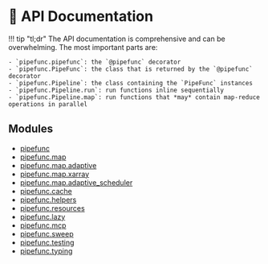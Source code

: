 # 📜 API Documentation

!!! tip "tl;dr"
    The API documentation is comprehensive and can be overwhelming.
    The most important parts are:

    - `pipefunc.pipefunc`: the `@pipefunc` decorator
    - `pipefunc.PipeFunc`: the class that is returned by the `@pipefunc` decorator
    - `pipefunc.Pipeline`: the class containing the `PipeFunc` instances
    - `pipefunc.Pipeline.run`: run functions inline sequentially
    - `pipefunc.Pipeline.map`: run functions that *may* contain map-reduce operations in parallel

## Modules

- [pipefunc](pipefunc.md)
- [pipefunc.map](pipefunc.map.md)
- [pipefunc.map.adaptive](pipefunc.map.adaptive.md)
- [pipefunc.map.xarray](pipefunc.map.xarray.md)
- [pipefunc.map.adaptive_scheduler](pipefunc.map.adaptive_scheduler.md)
- [pipefunc.cache](pipefunc.cache.md)
- [pipefunc.helpers](pipefunc.helpers.md)
- [pipefunc.resources](pipefunc.resources.md)
- [pipefunc.lazy](pipefunc.lazy.md)
- [pipefunc.mcp](pipefunc.mcp.md)
- [pipefunc.sweep](pipefunc.sweep.md)
- [pipefunc.testing](pipefunc.testing.md)
- [pipefunc.typing](pipefunc.typing.md)
